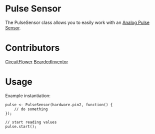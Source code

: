 Pulse Sensor
==============
The PulseSensor class allows you to easily work with an [Analog Pulse Sensor](https://www.sparkfun.com/products/11574).

Contributors
============
[CircuitFlower](https://github.com/circuitFlower)
[BeardedInventor](https://github.com/beardedinventor)

Usage
=====
Example instantiation:

```
pulse <- PulseSensor(hardware.pin2, function() {
	// do something
});

// start reading values
pulse.start();
```
